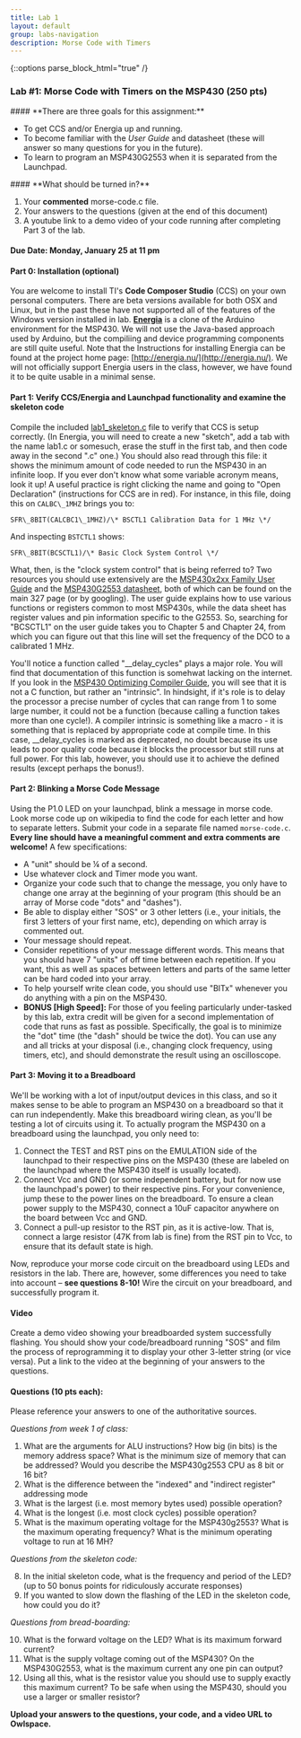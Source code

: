 ```yaml
---
title: Lab 1
layout: default
group: labs-navigation
description: Morse Code with Timers
---
```


{::options parse_block_html="true" /}

### Lab #1: Morse Code with Timers on the MSP430 (250 pts)

<div class="alert alert-info" role="alert">
#### **There are three goals for this assignment:**


  - To get CCS and/or Energia up and running. 
  - To become familiar with the _User Guide_ and datasheet (these will answer so many questions for you in the future). 
  - To learn to program an MSP430G2553 when it is separated from the Launchpad. 
  
</div>

<div class="alert alert-danger" role="alert">
#### **What should be turned in?**


  1. Your **commented** morse-code.c file. 
  2. Your answers to the questions (given at the end of this document) 
  3. A youtube link to a demo video of your code running after completing Part 3 of the lab.

</div>

#### Due Date: __Monday, January 25 at 11 pm__


#### Part 0: Installation (optional)

You are welcome to install TI's **Code Composer Studio** (CCS) on your own personal computers. There are beta versions
available for both OSX and Linux, but in the past these have not supported all of the features
of the Windows version installed in lab. [**Energia**](http://energia.nu/) is a clone of the Arduino environment for
the MSP430. We will not use the Java-based approach used by Arduino, but the compiliing and
device programming components are still quite useful. Note that the Instructions for installing Energia can be
found at the project home page: [http://energia.nu/](http://energia.nu/). We will not
officially support Energia users in the class, however, we have found it to be quite usable in
a minimal sense.


#### Part 1: Verify CCS/Energia and Launchpad functionality and examine the skeleton code

Compile the included [lab1\_skeleton.c](lab1_skeleton.c) file to verify that CCS is setup
correctly. (In Energia, you will need to create a new "sketch", add a tab with the name lab1.c
or somesuch, erase the stuff in the first tab, and then code away in the second ".c" one.) You
should also read through this file: it shows the minimum amount of code needed to run the
MSP430 in an infinite loop. If you ever don't know what some variable acronym means, look it
up! A useful practice is right clicking the name and going to "Open Declaration" (instructions
for CCS are in red). For instance, in this file, doing this on `CALBC\_1MHZ` brings you to:

`SFR\_8BIT(CALCBC1\_1MHZ)/\* BSCTL1 Calibration Data for 1 MHz \*/`

And inspecting `BSTCTL1` shows:

`SFR\_8BIT(BCSCTL1)/\* Basic Clock System Control \*/`

What, then, is the "clock system control" that is being referred to? Two resources you should
use extensively are the [MSP430x2xx Family User Guide](/assets/documents/slau144j_userguide.pdf)
and the [MSP430G2553 datasheet](/assets/documents/msp430g2553.pdf), both of which can be found
on the main 327 page (or by googling). The user guide explains how to use various functions or
registers common to most MSP430s, while the data sheet has register values and pin information
specific to the G2553. So, searching for "BCSCTL1" on the user guide takes you to Chapter 5 and
Chapter 24, from which you can figure out that this line will set the frequency of the DCO to a
calibrated 1 MHz.

You'll notice a function called "\_\_delay\_cycles" plays a major role. You will find that
documentation of this function is somehwat lacking on the internet. If you look in the [MSP430
Optimizing Compiler Guide](assets/documents/slau132k.pdf), you will see that it is not a C
function, but rather an "intrinsic". In hindsight, if it's role is to delay the processor a
precise number of cycles that can range from 1 to some large number, it could not be a function
(because calling a function takes more than one cycle!). A compiler intrinsic is something like
a macro - it is something that is replaced by appropriate code at compile time. In this case,
\_\_delay\_cycles is marked as deprecated, no doubt because its use leads to poor quality code
because it blocks the processor but still runs at full power. For this lab, however, you should
use it to achieve the defined results (except perhaps the bonus!).

#### Part 2: Blinking a Morse Code Message

Using the P1.0 LED on your launchpad, blink a message in morse code. Look morse code up on
wikipedia to find the code for each letter and how to separate letters. Submit your code in a
separate file named `morse-code.c`. **Every line should have a meaningful comment and extra
comments are welcome!** A few specifications:

- A "unit" should be ¼ of a second.
- Use whatever clock and Timer mode you want.
- Organize your code such that to change the message, you only have to change one array at the
  beginning of your program (this should be an array of Morse code "dots" and "dashes").
- Be able to display either "SOS" or 3 other letters (i.e., your initials, the first 3 letters
  of your first name, etc), depending on which array is commented out.
- Your message should repeat.
- Consider repetitions of your message different words. This means that you should have 7
  "units" of off time between each repetition. If you want, this as well as spaces between
  letters and parts of the same letter can be hard coded into your array.
- To help yourself write clean code, you should use "BITx" whenever you do anything with a pin
  on the MSP430.
- **BONUS [High Speed]:** For those of you feeling particularly under-tasked by this lab, extra
  credit will be given for a second implementation of code that runs as fast as possible.
  Specifically, the goal is to minimize the "dot" time (the "dash" should be twice the dot).
  You can use any and all tricks at your disposal (i.e., changing clock frequency, using
  timers, etc), and should demonstrate the result using an oscilloscope.

#### Part 3: Moving it to a Breadboard

We'll be working with a lot of input/output devices in this class, and so it makes sense to be
able to program an MSP430 on a breadboard so that it can run independently. Make this
breadboard wiring clean, as you'll be testing a lot of circuits using it. To actually program
the MSP430 on a breadboard using the launchpad, you only need to:

1. Connect the TEST and RST pins on the EMULATION side of the launchpad to their respective
   pins on the MSP430 (these are labeled on the launchpad where the MSP430 itself is usually
   located).  
2. Connect Vcc and GND (or some independent battery, but for now use the launchpad's power) to
   their respective pins. For your convenience, jump these to the power lines on the
   breadboard. To ensure a clean power supply to the MSP430, connect a 10uF capacitor anywhere on
   the board between Vcc and GND.
3. Connect a pull-up resistor to the RST pin, as it is active-low. That is, connect a large
   resistor (47K from lab is fine) from the RST pin to Vcc, to ensure that its default state is
   high.

Now, reproduce your morse code circuit on the breadboard using LEDs and resistors in the lab.
There are, however, some differences you need to take into account – **see questions 8-10!**
Wire the circuit on your breadboard, and successfully program it.

#### Video

Create a demo video showing your breadboarded system successfully flashing. You should show
your code/breadboard running "SOS" and film the process of reprogramming it to display your
other 3-letter string (or vice versa). Put a link to the video at the beginning of your answers
to the questions.

#### Questions (10 pts each):

Please reference your answers to one of the authoritative sources.

_Questions from week 1 of class:_

<ol class="questions" start="1">
<li>What are the arguments for ALU instructions? How big (in bits) is the memory address space?
What is the minimum size of memory that can be addressed? Would you describe the MSP430g2553
CPU as 8 bit or 16 bit?</li>
<li>What is the difference between the "indexed" and "indirect
register" addressing mode</li>
<li>What is the largest (i.e. most memory bytes used) possible operation?</li>
<li>What is the longest (i.e. most clock cycles) possible operation?</li>
<li>What is the maximum operating voltage for the MSP430g2553? What is the maximum operating
frequency? What is the minimum operating voltage to run at 16 MH?</li>
</ol>

_Questions from the skeleton code:_

<ol class="questions" start="8">
<li>In the initial skeleton code, what is the frequency and period of the LED? (up to 50 bonus
points for ridiculously accurate responses)</li>
<li>If you wanted to slow down the flashing of the LED in the skeleton code, how could you do
it?</li>
</ol>

_Questions from bread-boarding:_

<ol class="questions" start="10">
<li>What is the forward voltage on the LED? What is its maximum forward current?</li>
<li>What is the supply voltage coming out of the MSP430? On the MSP430G2553, what is the
maximum current any one pin can output?</li>
<li>Using all this, what is the resistor value you should use to supply exactly this maximum
current? To be safe when using the MSP430, should you use a larger or smaller resistor?</li>
</ol>

**Upload your answers to the questions, your code, and a video URL to Owlspace.**

